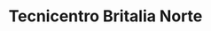 ---
title: "Tecnicentro Britalia Norte"
url: /bogota-d-c/tecnicentro-britalia-norte/
shop: reparación de automóviles
---